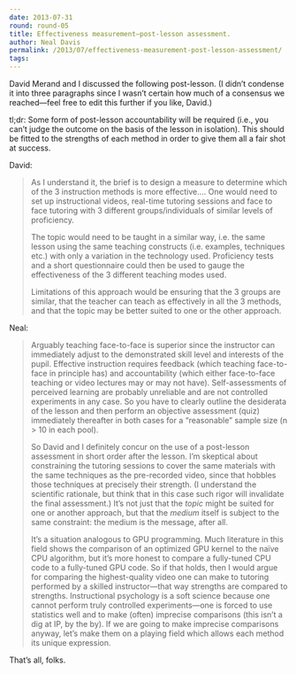 ```yaml
---
date: 2013-07-31
round: round-05
title: Effectiveness measurement—post-lesson assessment.
author: Neal Davis
permalink: /2013/07/effectiveness-measurement-post-lesson-assessment/
tags:
---
```

David Merand and I discussed the following post-lesson. (I didn&#8217;t condense it into three paragraphs since I wasn&#8217;t certain how much of a consensus we reached—feel free to edit this further if you like, David.)

tl;dr: Some form of post-lesson accountability will be required (i.e., you can&#8217;t judge the outcome on the basis of the lesson in isolation). This should be fitted to the strengths of each method in order to give them all a fair shot at success.

David:

> As I understand it, the brief is to design a measure to determine which of the 3 instruction methods is more effective&#8230;. One would need to set up instructional videos, real-time tutoring sessions and face to face tutoring with 3 different groups/individuals of similar levels of proficiency.
> 
> The topic would need to be taught in a similar way, i.e. the same lesson using the same teaching constructs (i.e. examples, techniques etc.) with only a variation in the technology used. Proficiency tests and a short questionnaire could then be used to gauge the effectiveness of the 3 different teaching modes used.
> 
> Limitations of this approach would be ensuring that the 3 groups are similar, that the teacher can teach as effectively in all the 3 methods, and that the topic may be better suited to one or the other approach.

Neal:

> Arguably teaching face-to-face is superior since the instructor can immediately adjust to the demonstrated skill level and interests of the pupil. Effective instruction requires feedback (which teaching face-to-face in principle has) and accountability (which either face-to-face teaching or video lectures may or may not have). Self-assessments of perceived learning are probably unreliable and are not controlled experiments in any case. So you have to clearly outline the desiderata of the lesson and then perform an objective assessment (quiz) immediately thereafter in both cases for a &#8220;reasonable&#8221; sample size (n > 10 in each pool).
> 
> So David and I definitely concur on the use of a post-lesson assessment in short order after the lesson. I&#8217;m skeptical about constraining the tutoring sessions to cover the same materials with the same techniques as the pre-recorded video, since that hobbles those techniques at precisely their strength. (I understand the scientific rationale, but think that in this case such rigor will invalidate the final assessment.) It&#8217;s not just that the *topic* might be suited for one or another approach, but that the *medium* itself is subject to the same constraint: the medium is the message, after all.
> 
> It&#8217;s a situation analogous to GPU programming. Much literature in this field shows the comparison of an optimized GPU kernel to the naïve CPU algorithm, but it&#8217;s more honest to compare a fully-tuned CPU code to a fully-tuned GPU code. So if that holds, then I would argue for comparing the highest-quality video one can make to tutoring performed by a skilled instructor—that way strengths are compared to strengths. Instructional psychology is a soft science because one cannot perform truly controlled experiments—one is forced to use statistics well and to make (often) imprecise comparisons (this isn&#8217;t a dig at IP, by the by). If we are going to make imprecise comparisons anyway, let&#8217;s make them on a playing field which allows each method its unique expression. 

That&#8217;s all, folks.
